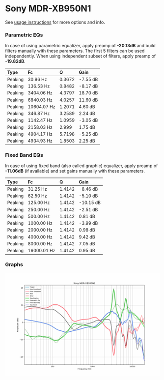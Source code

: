 # Sony MDR-XB950N1
See [usage instructions](https://github.com/jaakkopasanen/AutoEq#usage) for more options and info.

### Parametric EQs
In case of using parametric equalizer, apply preamp of **-20.13dB** and build filters manually
with these parameters. The first 5 filters can be used independently.
When using independent subset of filters, apply preamp of **-19.82dB**.

| Type    | Fc          |      Q | Gain     |
|:--------|:------------|:-------|:---------|
| Peaking | 30.96 Hz    | 0.3672 | -7.55 dB |
| Peaking | 136.53 Hz   | 0.8482 | -8.17 dB |
| Peaking | 3404.06 Hz  | 4.3797 | 18.70 dB |
| Peaking | 6840.03 Hz  | 4.0257 | 11.60 dB |
| Peaking | 10604.07 Hz | 1.2071 | 4.60 dB  |
| Peaking | 346.87 Hz   | 3.2589 | 2.24 dB  |
| Peaking | 1142.47 Hz  | 1.0959 | -3.05 dB |
| Peaking | 2158.03 Hz  | 2.999  | 1.75 dB  |
| Peaking | 4904.17 Hz  | 5.7198 | -5.25 dB |
| Peaking | 4934.93 Hz  | 1.8503 | 2.25 dB  |

### Fixed Band EQs
In case of using fixed band (also called graphic) equalizer, apply preamp of **-11.06dB**
(if available) and set gains manually with these parameters.

| Type    | Fc          |      Q | Gain      |
|:--------|:------------|:-------|:----------|
| Peaking | 31.25 Hz    | 1.4142 | -8.46 dB  |
| Peaking | 62.50 Hz    | 1.4142 | -5.10 dB  |
| Peaking | 125.00 Hz   | 1.4142 | -10.15 dB |
| Peaking | 250.00 Hz   | 1.4142 | -2.51 dB  |
| Peaking | 500.00 Hz   | 1.4142 | 0.81 dB   |
| Peaking | 1000.00 Hz  | 1.4142 | -3.99 dB  |
| Peaking | 2000.00 Hz  | 1.4142 | 0.98 dB   |
| Peaking | 4000.00 Hz  | 1.4142 | 9.42 dB   |
| Peaking | 8000.00 Hz  | 1.4142 | 7.05 dB   |
| Peaking | 16000.01 Hz | 1.4142 | 0.95 dB   |

### Graphs
![](./Sony%20MDR-XB950N1.png)